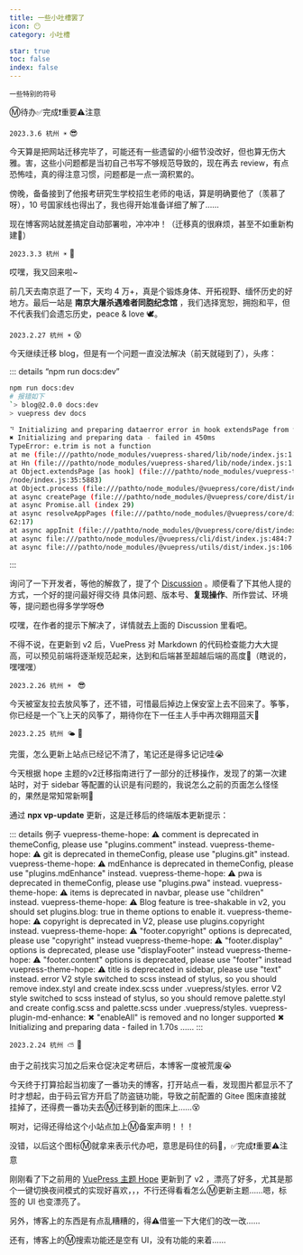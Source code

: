 ```yaml
---
title: 一些小吐槽罢了
icon: 😶
category: 小吐槽

star: true
toc: false
index: false
---
```


`一些特别的符号`

Ⓜ️待办✅完成❗重要⚠️注意

`2023.3.6 杭州 ☀️` 😎

今天算是把网站迁移完毕了，可能还有一些遗留的小细节没改好，但也算无伤大雅。害，这些小问题都是当初自己书写不够规范导致的，现在再去 review，有点恐怖哇，真的得注意习惯，问题都是一点一滴积累的。

傍晚，备备接到了他报考研究生学校招生老师的电话，算是明确要他了（羡慕了呀），10 号国家线也得出了，我也得开始准备详细了解了……

现在博客网站就差搞定自动部署啦，冲冲冲！（迁移真的很麻烦，甚至不如重新构建🫥）

`2023.3.3 杭州 ☀️` 🫡

哎嘿，我又回来啦~

前几天去南京逛了一下，天均 4 万+，真是个锻炼身体、开拓视野、缅怀历史的好地方。最后一站是 **南京大屠杀遇难者同胞纪念馆** ，我们选择宽恕，拥抱和平，但不代表我们会遗忘历史，peace & love 🕊️。

`2023.2.27 杭州 ☀️` 😵

今天继续迁移 blog，但是有一个问题一直没法解决（前天就碰到了），头疼：

::: details “npm run docs:dev”
```bash
npm run docs:dev
# 报错如下
`> blog@2.0.0 docs:dev
> vuepress dev docs

⠙ Initializing and preparing dataerror error in hook extendsPage from vuepress-theme-hope-extends-page
✖ Initializing and preparing data - failed in 450ms
TypeError: e.trim is not a function
at me (file:///pathto/node_modules/vuepress-shared/lib/node/index.js:1:28528)
at Hn (file:///pathto/node_modules/vuepress-shared/lib/node/index.js:1:30785)
at Object.extendsPage [as hook] (file:///pathto/node_modules/vuepress-theme-hope/lib
/node/index.js:35:5883)
at Object.process (file:///pathto/node_modules/@vuepress/core/dist/index.js:663:37)
at async createPage (file:///pathto/node_modules/@vuepress/core/dist/index.js:550:3)
at async Promise.all (index 29)
at async resolveAppPages (file:///pathto/node_modules/@vuepress/core/dist/index.js:5
62:17)
at async appInit (file:///pathto/node_modules/@vuepress/core/dist/index.js:585:15)
at async file:///pathto/node_modules/@vuepress/cli/dist/index.js:484:7
at async file:///pathto/node_modules/@vuepress/utils/dist/index.js:106:20`
```
:::

询问了一下开发者，等他的解救了，提了个 [Discussion](https://github.com/vuepress-theme-hope/vuepress-theme-hope/discussions/2833) 。顺便看了下其他人提的方式，一个好的提问最好得交待 具体问题、版本号、**复现操作**、所作尝试、环境 等，提问题也得多学学呀😳

哎嘿，在作者的提示下解决了，详情就去上面的 Discussion 里看吧。

不得不说，在更新到 v2 后，VuePress 对 Markdown 的代码检查能力大大提高，可以预见前端将逐渐规范起来，达到和后端甚至超越后端的高度🫡（瞎说的，嘿嘿嘿）

`2023.2.26 杭州 ☀️ ` 😎

今天被室友拉去放风筝了，还不错，可惜最后掉边上保安室上去不回来了。筝筝，你已经是一个飞上天的风筝了，期待你在下一任主人手中再次翱翔蓝天🥹

`2023.2.25 杭州 🌤️` 🤔

完蛋，怎么更新上站点已经记不清了，笔记还是得多记记哇😭

今天根据 hope 主题的v2迁移指南进行了一部分的迁移操作，发现了的第一次建站时，对于 sidebar 等配置的认识是有问题的，我说怎么之前的页面怎么怪怪的，果然是常知常新啊🥰

通过 **npx vp-update** 更新，这是迁移后的终端版本更新提示：

::: details 例子
vuepress-theme-hope:  ⚠ comment is deprecated in themeConfig, please use "plugins.comment" instead.
vuepress-theme-hope:  ⚠ git is deprecated in themeConfig, please use "plugins.git" instead.
vuepress-theme-hope:  ⚠ mdEnhance is deprecated in themeConfig, please use "plugins.mdEnhance" instead.
vuepress-theme-hope:  ⚠ pwa is deprecated in themeConfig, please use "plugins.pwa" instead.
vuepress-theme-hope:  ⚠ items is deprecated in navbar, please use "children" instead.
vuepress-theme-hope:  ⚠ Blog feature is tree-shakable in v2, you should set plugins.blog: true in theme options to enable it.
vuepress-theme-hope:  ⚠ copyright is deprecated in V2, please use plugins.copyright instead.
vuepress-theme-hope:  ⚠ "footer.copyright" options is deprecated, please use "copyright" instead
vuepress-theme-hope:  ⚠ "footer.display" options is deprecated, please use "displayFooter" instead
vuepress-theme-hope:  ⚠ "footer.content" options is deprecated, please use "footer" instead
vuepress-theme-hope:  ⚠ title is deprecated in sidebar, please use "text" instead.
error V2 style switched to scss instead of stylus, so you should remove index.styl and create index.scss under .vuepress/styles.
error V2 style switched to scss instead of stylus, so you should remove palette.styl and create config.scss and palette.scss under .vuepress/styles.
vuepress-plugin-md-enhance:  ✖ "enableAll" is removed and no longer supported
✖ Initializing and preparing data - failed in 1.70s
……
:::

`2023.2.24 杭州 ⛅` 🤩

由于之前找实习加之后来仓促决定考研后，本博客一度被荒废😭

今天终于打算拾起当初废了一番功夫的博客，打开站点一看，发现图片都显示不了时才想起，由于码云官方开启了防盗链功能，导致之前配置的 Gitee 图床直接就挂掉了，还得费一番功夫去Ⓜ️迁移到新的图床上……😵

啊对，记得还得给这个小站点加上Ⓜ️备案声明！！！

没错，以后这个图标Ⓜ️就拿来表示代办吧，意思是码住的码🐎，✅完成❗重要⚠️注意

刚刚看了下之前用的 [VuePress 主题 Hope](https://theme-hope.vuejs.press/zh/) 更新到了 v2 ，漂亮了好多，尤其是那个一键切换夜间模式的实现好喜欢，，，不行还得看看怎么Ⓜ️更新主题……嗯，标签的 UI 也变漂亮了。

另外，博客上的东西是有点乱糟糟的，得⚠️借鉴一下大佬们的改一改……

还有，博客上的Ⓜ️搜索功能还是空有 UI，没有功能的来着……

